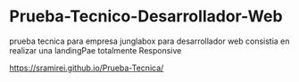 # Prueba-Tecnico-Desarrollador-Web
prueba tecnica para empresa junglabox para desarrollador web consistia en realizar una landingPae totalmente Responsive


https://sramirei.github.io/Prueba-Tecnica/
